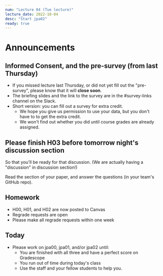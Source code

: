 ```yaml
---
num: "Lecture 04 (Tue lecture)"
lecture_date: 2022-10-04
desc: "Start jpa02"
ready: true
---
```


# Announcements

## Informed Consent, and the pre-survey (from last Thursday)

* If you missed lecture last Thursday, or did not yet fill out the "pre-survey", please know that it will **close soon**.
* The briefing slides and the link to the survey are in the #survey-links channel on the Slack.
* Short version: you can fill out a survey for extra credit.  
  - We hope you give us permission to use your data, but you don't have to to get the extra credit.
  - We won't find out whether you did until course grades are already assigned.

## Please finish H03 before tomorrow night's discussion section

So that you'll be ready for that discussion.  (We are actually having a "discussion" in discussion section!)

Read the section of your paper, and answer the questions (in your team's GitHub repo).

## Homework 

* H00, H01, and H02 are now posted to Canvas
* Regrade requests are open
* Please make all regrade requests within one week

## Today

* Please work on jpa00, jpa01, and/or jpa02 until:
  - You are finished with all three and have a perfect score on Gradescope
  - You run out of time during today's class
  - Use the staff and your fellow students to help you.

